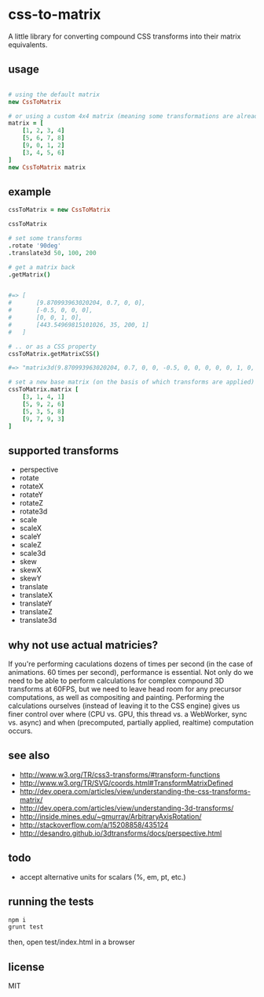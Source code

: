 # css-to-matrix

A little library for converting compound CSS transforms into their matrix equivalents.

## usage

```coffee

# using the default matrix
new CssToMatrix

# or using a custom 4x4 matrix (meaning some transformations are already applied)
matrix = [
	[1, 2, 3, 4]
	[5, 6, 7, 8]
	[9, 0, 1, 2]
	[3, 4, 5, 6]
]
new CssToMatrix matrix

```

## example

```coffee
cssToMatrix = new CssToMatrix

cssToMatrix

# set some transforms
.rotate '90deg'
.translate3d 50, 100, 200

# get a matrix back
.getMatrix()


#=> [
#		[9.870993963020204, 0.7, 0, 0],
#		[-0.5, 0, 0, 0],
#		[0, 0, 1, 0],
#		[443.54969815101026, 35, 200, 1]
#	]

# .. or as a CSS property
cssToMatrix.getMatrixCSS()

#=> "matrix3d(9.870993963020204, 0.7, 0, 0, -0.5, 0, 0, 0, 0, 0, 1, 0, 443.54969815101026, 35, 200, 1)"

# set a new base matrix (on the basis of which transforms are applied)
cssToMatrix.matrix [
	[3, 1, 4, 1]
	[5, 9, 2, 6]
	[5, 3, 5, 8]
	[9, 7, 9, 3]
]

```

## supported transforms

- perspective
- rotate
- rotateX
- rotateY
- rotateZ
- rotate3d
- scale
- scaleX
- scaleY
- scaleZ
- scale3d
- skew
- skewX
- skewY
- translate
- translateX
- translateY
- translateZ
- translate3d

## why not use actual matricies?

If you're performing caculations dozens of times per second (in the case of animations. 60 times per second), performance is essential. Not only do we need to be able to perform calculations for complex compound 3D transforms at 60FPS, but we need to leave head room for any precursor computations, as well as compositing and painting. Performing the calculations ourselves (instead of leaving it to the CSS engine) gives us finer control over where (CPU vs. GPU, this thread vs. a WebWorker, sync vs. async) and when (precomputed, partially applied, realtime) computation occurs.

## see also

- http://www.w3.org/TR/css3-transforms/#transform-functions
- http://www.w3.org/TR/SVG/coords.html#TransformMatrixDefined
- http://dev.opera.com/articles/view/understanding-the-css-transforms-matrix/
- http://dev.opera.com/articles/view/understanding-3d-transforms/
- http://inside.mines.edu/~gmurray/ArbitraryAxisRotation/
- http://stackoverflow.com/a/15208858/435124
- http://desandro.github.io/3dtransforms/docs/perspective.html

## todo

- accept alternative units for scalars (%, em, pt, etc.)

## running the tests

```bash
npm i
grunt test
```

then, open test/index.html in a browser

## license

MIT